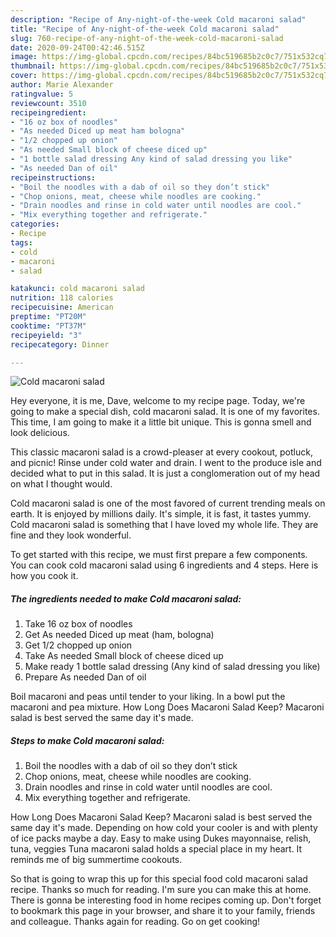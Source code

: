 ```yaml
---
description: "Recipe of Any-night-of-the-week Cold macaroni salad"
title: "Recipe of Any-night-of-the-week Cold macaroni salad"
slug: 760-recipe-of-any-night-of-the-week-cold-macaroni-salad
date: 2020-09-24T00:42:46.515Z
image: https://img-global.cpcdn.com/recipes/84bc519685b2c0c7/751x532cq70/cold-macaroni-salad-recipe-main-photo.jpg
thumbnail: https://img-global.cpcdn.com/recipes/84bc519685b2c0c7/751x532cq70/cold-macaroni-salad-recipe-main-photo.jpg
cover: https://img-global.cpcdn.com/recipes/84bc519685b2c0c7/751x532cq70/cold-macaroni-salad-recipe-main-photo.jpg
author: Marie Alexander
ratingvalue: 5
reviewcount: 3510
recipeingredient:
- "16 oz box of noodles"
- "As needed Diced up meat ham bologna"
- "1/2 chopped up onion"
- "As needed Small block of cheese diced up"
- "1 bottle salad dressing Any kind of salad dressing you like"
- "As needed Dan of oil"
recipeinstructions:
- "Boil the noodles with a dab of oil so they don’t stick"
- "Chop onions, meat, cheese while noodles are cooking."
- "Drain noodles and rinse in cold water until noodles are cool."
- "Mix everything together and refrigerate."
categories:
- Recipe
tags:
- cold
- macaroni
- salad

katakunci: cold macaroni salad 
nutrition: 118 calories
recipecuisine: American
preptime: "PT20M"
cooktime: "PT37M"
recipeyield: "3"
recipecategory: Dinner

---
```



![Cold macaroni salad](https://img-global.cpcdn.com/recipes/84bc519685b2c0c7/751x532cq70/cold-macaroni-salad-recipe-main-photo.jpg)

Hey everyone, it is me, Dave, welcome to my recipe page. Today, we're going to make a special dish, cold macaroni salad. It is one of my favorites. This time, I am going to make it a little bit unique. This is gonna smell and look delicious.

This classic macaroni salad is a crowd-pleaser at every cookout, potluck, and picnic! Rinse under cold water and drain. I went to the produce isle and decided what to put in this salad. It is just a conglomeration out of my head on what I thought would.

Cold macaroni salad is one of the most favored of current trending meals on earth. It is enjoyed by millions daily. It's simple, it is fast, it tastes yummy. Cold macaroni salad is something that I have loved my whole life. They are fine and they look wonderful.


To get started with this recipe, we must first prepare a few components. You can cook cold macaroni salad using 6 ingredients and 4 steps. Here is how you cook it.

<!--inarticleads1-->

##### The ingredients needed to make Cold macaroni salad:

1. Take 16 oz box of noodles
1. Get As needed Diced up meat (ham, bologna)
1. Get 1/2 chopped up onion
1. Take As needed Small block of cheese diced up
1. Make ready 1 bottle salad dressing (Any kind of salad dressing you like)
1. Prepare As needed Dan of oil


Boil macaroni and peas until tender to your liking. In a bowl put the macaroni and pea mixture. How Long Does Macaroni Salad Keep? Macaroni salad is best served the same day it&#39;s made. 

<!--inarticleads2-->

##### Steps to make Cold macaroni salad:

1. Boil the noodles with a dab of oil so they don’t stick
1. Chop onions, meat, cheese while noodles are cooking.
1. Drain noodles and rinse in cold water until noodles are cool.
1. Mix everything together and refrigerate.


How Long Does Macaroni Salad Keep? Macaroni salad is best served the same day it&#39;s made. Depending on how cold your cooler is and with plenty of ice packs maybe a day. Easy to make using Dukes mayonnaise, relish, tuna, veggies Tuna macaroni salad holds a special place in my heart. It reminds me of big summertime cookouts. 

So that is going to wrap this up for this special food cold macaroni salad recipe. Thanks so much for reading. I'm sure you can make this at home. There is gonna be interesting food in home recipes coming up. Don't forget to bookmark this page in your browser, and share it to your family, friends and colleague. Thanks again for reading. Go on get cooking!
